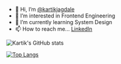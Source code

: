 - 👋 Hi, I’m [@kartikjagdale](https://github.com/kartikjagdale)
- 👀 I’m interested in Frontend Engineering
- 🌱 I’m currently learning System Design
- 📫 How to reach me... [LinkedIn](https://www.linkedin.com/in/kartikjagdale/)

![Kartik's GitHub stats](https://github-readme-stats.vercel.app/api?username=kartikjagdale&show_icons=true&theme=default&count_private=true)

[![Top Langs](https://github-readme-stats.vercel.app/api/top-langs/?username=kartikjagdale&layout=compact)](https://github.com/kartikjagdale/github-readme-stats)
<!---
kartikjagdale/kartikjagdale is a ✨ special ✨ repository because its `README.md` (this file) appears on your GitHub profile.
You can click the Preview link to take a look at your changes.
--->

